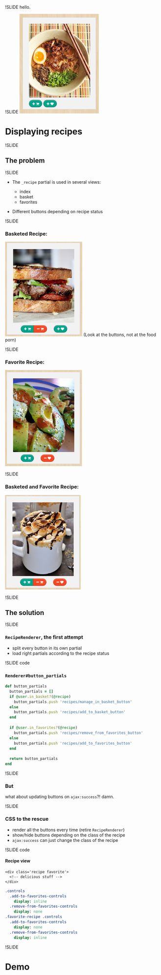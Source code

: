 !SLIDE
hello.

!SLIDE 
![recipe partial](images/_recipe.png)
# Displaying recipes

!SLIDE
## The problem

!SLIDE
* The `_recipe` partial is used in several views:
  - index
  - basket
  - favorites

* Different buttons depending on recipe status 

!SLIDE
### Basketed Recipe:
![basketed recipe](images/_basketed.png)
(Look at the buttons, not at the food porn)

!SLIDE
### Favorite Recipe:
![favorite recipe](images/_favorited.png)

!SLIDE
### Basketed and Favorite Recipe:
![basketed and favorited recipe partial](images/_favorited+basketed.png)

!SLIDE
## The solution

!SLIDE
### `RecipeRenderer`, the first attempt
- split every button in its own partial
- load right partials according to the recipe status

!SLIDE code
### `Renderer#button_partials`
```ruby
def button_partials
  button_partials = []
  if @user.in_basket?(@recipe)
    button_partials.push 'recipes/manage_in_basket_button'
  else
    button_partials.push 'recipes/add_to_basket_button'
  end

  if @user.in_favorites?(@recipe)
    button_partials.push 'recipes/remove_from_favorites_button'
  else
    button_partials.push 'recipes/add_to_favorites_button'
  end

  return button_partials
end
```

!SLIDE
### But
what about updating buttons on `ajax:success`?!
damn.

!SLIDE
### CSS to the rescue
- render all the buttons every time (retire `RecipeRenderer`)
- show/hide buttons depending on the class of the recipe
- `ajax:success` can just change the class of the recipe

!SLIDE code

#### Recipe view

```htmlembedded
<div class='recipe favorite'>
  <!-- delicious stuff -->
</div>
```

```sass
.controls
  .add-to-favorites-controls
    display: inline
  .remove-from-favorites-controls
    display: none
.favorite-recipe .controls
  .add-to-favorites-controls
    display: none
  .remove-from-favorites-controls
    display: inline
```

!SLIDE

# Demo
